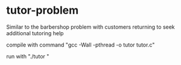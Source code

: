 # tutor-problem
Similar to the barbershop problem with customers returning to seek additional tutoring help

compile with command "gcc -Wall -pthread -o tutor tutor.c"

run with "./tutor <number of students> <number of tutors> <number of chairs> <number of times seeking help> "
